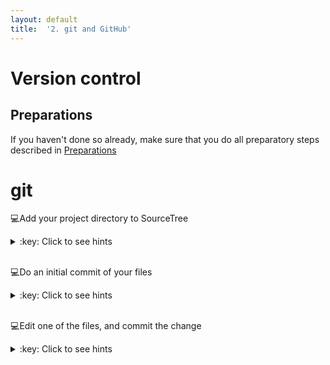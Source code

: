 ```yaml
---
layout: default
title:  '2. git and GitHub'
---
```


# <a name="begin"></a> Version control

## Preparations
If you haven't done so already, make sure that you do all preparatory steps described in [Preparations]({{site.url}}/preparations.html)
<br />

# git
:computer:Add your project directory to SourceTree
<details>
<summary>:key: Click to see hints</summary>
<ul>
	<li>New -&gt; Add existing local repository
	<li>Select your folder
	<li>Destination path: path to your directory (should be correct)
	<li>Name: directory name (or what you want)
	<li>Type: Git
	<li>Leave 'Also create remote repository' unchecked
</ul>
</details>  
<br />

:computer:Do an initial commit of your files
<details>
<summary>:key: Click to see hints</summary>

- Open your project repository in SourceTree
- Select the files listed under 'Unstaged files'
- Type an short and informative message in the commit message text field at the bottom, e.g. `Initial commit`
- Hit commit button
- (Expand the Branches tab on the left, and select the master branch to see what was committed)

</details>  
<br />

:computer:Edit one of the files, and commit the change
<details>
<summary>:key: Click to see hints</summary>

- Select the changed file listed under 'Unstaged files', and view the changes that has been made
- Type an short and informative message in the commit message text field at the bottom, e.g. `Added more information about this or that`
- Hit commit button
- (Expand the Branches tab on the left, and select the master branch to see what was committed)

</details>  
<br />
